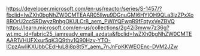 https://developer.microsoft.com/en-us/reactor/series/S-1457/?fbclid=IwZXh0bgNhZW0CMTEAAR05llwu9DGnuGMI6HYIOH9QLa3lzZPxXo8ROrU2ccSRDwyzRnhgOKULCr8_aem_PWiYQFwgR9fFqtyxVeZBVQ
https://learn.microsoft.com/en-us/collections/2g42i3mww7z36g?wt.mc_id=fabric25_iamready_email_azdata&fbclid=IwZXh0bgNhZW0CMTEAAR1VHUFXxur5qK3Q9thv1Q90Hzy-YTO-ICpzAwliKXUbbCEdHuL8i8p8t5Y_aem_7nJnFpKKWEOEnc-DVM2JZw

